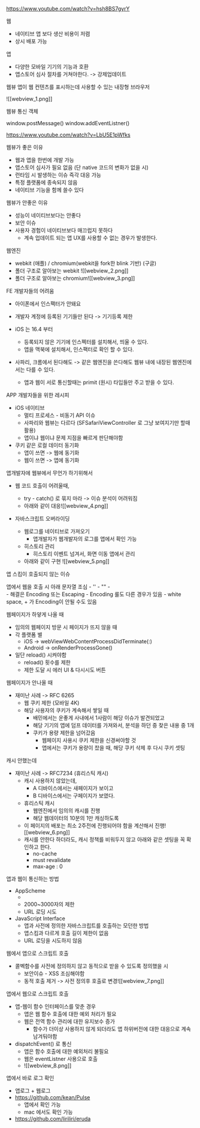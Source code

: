 

https://www.youtube.com/watch?v=hsh8BS7gyrY


웹
- 네이티브 앱 보다 생산 비용이 저렴
- 상시 배포 가능

앱
- 다양한 모바일 기기의 기능과 호환
- 앱스토어 심사 절차를 거쳐야한다. -> 강제업데이트

웹뷰
앱이 웹 컨텐츠를 표시하는데 사용할 수 있는 내장형 브라우저

![[webview_1.png]]


웹뷰 통신 객체

window.postMessage()
window.addEventListner()

https://www.youtube.com/watch?v=LbU5E1pWfks

웹뷰가 좋은 이유
- 웹과 앱을 한번에 개발 가능
- 앱스토어 심사가 필요 없음 (단 native 코드의 변화가 없을 시)
- 런타임 시 발생하는 이슈 즉각 대응 가능
- 특정 플랫폼에 종속되지 않음
- 네이티브 기능을 함께 쓸수 있다

웹뷰가 안좋은 이유
- 성능이 네이티브보다는 안좋다
- 보안 이슈
- 사용자 경험이 네이티브보다 매끄럽지 못하다
	- 계속 업데이트 되는 앱 UX를 사용할 수 없는 경우가 발생한다.

웹엔진
- webkit (애플) / chromium(webkit을 fork한 blink 기반) (구글)
- 폴더 구조로 알아보는 webkit ![[webview_2.png]]
- 폴더 구조로 알아보는 chromium![[webview_3.png]]


FE 개발자들의 어려움
- 아이폰에서 인스팩터가 안돼요
- 개발자 계정에 등록된 기기들만 된다 -> 기기등록 제한

- iOS 는 16.4 부터 
	- 등록되지 않은 기기에 인스펙터를 설치해서, 띄울 수 있다.
	- 앱을 맥북에 설치해서, 인스팩터로 확인 할 수 있다.

- 사파리, 크롬에서 된다해도 -> 같은 웹엔진을 쓴다해도 웹뷰 내에 내장된 웹엔진에서는 다를 수 있다.
	- 앱과 웹이 서로 통신할때는 primit (원시) 타입들만 주고 받을 수 있다.


APP 개발자들을 위한 레시피
- iOS 네이티브
	- 멀티 프로세스 - 비동기 API 이슈
	- 사파리와 웹뷰는 다르다 (SFSafariViewController 로 그냥 보여지기만 할때 활용)
	- 앱이냐 웹이냐 문제 지점을 빠르게 판단해야함
- 쿠키 같은 로컬 데이터 동기화
	- 앱이 쓰면 -> 웹에 동기화
	- 웹이 쓰면 -> 앱에 동기화

앱개발자에 웹뷰에서 무언가 하기위해서
- 웹 코드 호출이 어려울때,
	- try - catch() 로 묶지 마라 -> 이슈 분석이 어려워짐
	- 아래와 같이 대응![[webview_4.png]]

- 자바스크립트 오버라이딩
	- 웹로그를 네이티브로 가져오기
		- 앱개발자가 웹개발자의 로그를 앱에서 확인 가능
	- 히스토리 관리
		- 히스토리 이벤트 넘겨서, 화면 이동 앱에서 관리
	- 아래와 같이 구현 ![[webview_5.png]]


앱 스킴이 호출되지 않는 이슈

앱에서 웹을 호출 시 아래 문자열 조심
	- ''
	- ""
	- \
	- 해결은 Encoding 또는 Escaping
		- Encoding 룰도 다른 경우가 있음
		- white space, + 가 Encoding이 안될 수도 있음

웹페이지가 하얗게 나올 때
- 임의의 웹페이지 방문 시 페이지가 뜨지 않을 때
- 각 플랫폼 별
	- iOS -> webViewWebContentProcessDidTerminate(:)
	- Android -> onRenderProcessGone()
- 일단 reload() 시켜야함
	- reload() 횟수를 제한
	- 제한 도달 시 에러 UI & 다시시도 버튼

웹페이지가 안나올 때
- 재미난 사례 -> RFC 6265
	- 웹 쿠키 제한 (모바일 4K)
	- 해당 사용자의 쿠키가 계속해서 쌓일 때
		- 배민에서는 운좋게 사내에서 1사람이 해당 이슈가 발견되었고
		- 해당 기기의 앱에 덤프 데이터를 가져와서, 분석을 하던 중 찾은 내용 중 1개
		- 쿠키가 용량 제한을 넘어갔음
			- 웹페이지 사용시 쿠키 제한을 신경써야할 것
			- 앱에서는 쿠키가 용량이 찼을 때, 해당 쿠키 삭제 후 다시 쿠키 셋팅

캐시 안했는데 
- 재미난 사례 -> RFC7234 (휴리스틱 캐시)
	- 캐시 사용하지 않았는데,
		- A 디바이스에서는 새페이지가 보이고
		- B 디바이스에서는 구페이지가 보였다.
	- 휴리스틱 캐시
		- 웹엔진에서 임의의 캐시를 진행
		- 해당 웹데이터의 10분의 1만 캐싱하도록
	- 이 페이지의 배포는 최소 2주전에 진행되어야 함을 계산해서 진행![[webview_6.png]]
	- 캐시를 안한다 하더라도, 캐시 정책를 비워두지 않고 아래와 같은 셋팅을 꼭 확인하고 한다.
		- no-cache
		- must revalidate
		- max-age : 0

앱과 웹이 통신하는 방법
- AppScheme
	- [sheme]://[host]/[path]?[query]
	- 2000~3000자의 제한
	- URL 로딩 시도
- JavaScript Interface
	-  앱과 사전에 정의한 자바스크립트를 호출하는 모던한 방법
	- 앱스킴과 다르게 호출 길이 제한이 없음
	- URL 로딩을 시도하지 않음


웹에서 앱으로 스크립트 호출
- 콜벡함수를 사전에 정의하지 않고 동적으로 받을 수 있도록 정의했을 시
	- 보안이슈 - XSS 조심해야함
	- 동적 호출 제거 -> 사전 정의후 호출로 변경![[webview_7.png]]

앱에서 웹으로 스크립트 호출
- 앱-웹이 함수 인터페이스를 맞춘 경우
	- 앱은 웹 함수 호출에 대한 예외 처리가 필요
	- 웹은 전역 함수 관리에 대한 유지보수 증가
		- 함수가 더이상 사용하지 않게 되더라도 앱 하위버전에 대한 대응으로 계속 남겨둬야함
- dispatchEvent() 로 통신
	- 앱은 함수 호출에 대한 예외처리 불필요
	- 웹은 eventListner 사용으로 호출
	- ![[webview_8.png]]


앱에서 바로 로그 확인
- 앱로그 + 웹로그
- https://github.com/kean/Pulse
	- 앱에서 확인 가능
	- mac 에서도 확인 가능
- https://github.com/liriliri/eruda
	